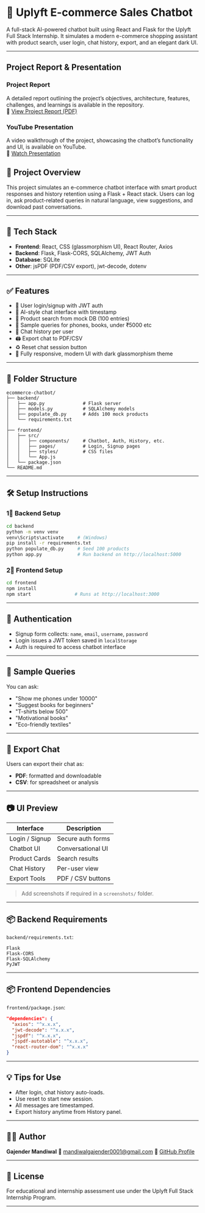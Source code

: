 # 🛒 Uplyft E-commerce Sales Chatbot

A full-stack AI-powered chatbot built using React and Flask for the Uplyft Full Stack Internship. It simulates a modern e-commerce shopping assistant with product search, user login, chat history, export, and an elegant dark UI.

---

## Project Report & Presentation

### Project Report
A detailed report outlining the project’s objectives, architecture, features, challenges, and learnings is available in the repository.  
🔗 [View Project Report (PDF)](https://drive.google.com/file/d/1UythfdJz0b0TJ6TqL_sUdy6xb44iqoVP/view?usp=sharing)

### YouTube Presentation
A video walkthrough of the project, showcasing the chatbot’s functionality and UI, is available on YouTube.  
🔗 [Watch Presentation](https://youtu.be/ed_i5urW9bs)

## 🚀 Project Overview

This project simulates an e-commerce chatbot interface with smart product responses and history retention using a Flask + React stack. Users can log in, ask product-related queries in natural language, view suggestions, and download past conversations.

---

## 🔧 Tech Stack

* **Frontend**: React, CSS (glassmorphism UI), React Router, Axios
* **Backend**: Flask, Flask-CORS, SQLAlchemy, JWT Auth
* **Database**: SQLite
* **Other**: jsPDF (PDF/CSV export), jwt-decode, dotenv

---

## ✅ Features

* 🔐 User login/signup with JWT auth
* 💬 AI-style chat interface with timestamp
* 🍭 Product search from mock DB (100 entries)
* 🧠 Sample queries for phones, books, under ₹5000 etc
* 📁 Chat history per user
* 🖨 Export chat to PDF/CSV
* ♻ Reset chat session button
* 📱 Fully responsive, modern UI with dark glassmorphism theme

---

## 📁 Folder Structure

```
ecommerce-chatbot/
├── backend/
│   ├── app.py              # Flask server
│   ├── models.py           # SQLAlchemy models
│   ├── populate_db.py      # Adds 100 mock products
│   └── requirements.txt
│
├── frontend/
│   ├── src/
│   │   ├── components/     # Chatbot, Auth, History, etc.
│   │   ├── pages/          # Login, Signup pages
│   │   ├── styles/         # CSS files
│   │   └── App.js
│   └── package.json
└── README.md
```

---

## 🛠 Setup Instructions

### 1⃣ Backend Setup

```bash
cd backend
python -m venv venv
venv\Scripts\activate     # (Windows)
pip install -r requirements.txt
python populate_db.py     # Seed 100 products
python app.py             # Run backend on http://localhost:5000
```

### 2⃣ Frontend Setup

```bash
cd frontend
npm install
npm start                # Runs at http://localhost:3000
```

---

## 🔐 Authentication

* Signup form collects: `name`, `email`, `username`, `password`
* Login issues a JWT token saved in `localStorage`
* Auth is required to access chatbot interface

---

## 💬 Sample Queries

You can ask:

* "Show me phones under 10000"
* "Suggest books for beginners"
* "T-shirts below 500"
* "Motivational books"
* "Eco-friendly textiles"

---

## 📜 Export Chat

Users can export their chat as:

* **PDF**: formatted and downloadable
* **CSV**: for spreadsheet or analysis

---

## 📷 UI Preview

| Interface      | Description       |
| -------------- | ----------------- |
| Login / Signup | Secure auth forms |
| Chatbot UI     | Conversational UI |
| Product Cards  | Search results    |
| Chat History   | Per-user view     |
| Export Tools   | PDF / CSV buttons |

> Add screenshots if required in a `screenshots/` folder.

---

## 📦 Backend Requirements

`backend/requirements.txt`:

```
Flask
Flask-CORS
Flask-SQLAlchemy
PyJWT
```

---

## 📦 Frontend Dependencies

`frontend/package.json`:

```json
"dependencies": {
  "axios": "^x.x.x",
  "jwt-decode": "^x.x.x",
  "jspdf": "^x.x.x",
  "jspdf-autotable": "^x.x.x",
  "react-router-dom": "^x.x.x"
}
```

---

## 💡 Tips for Use

* After login, chat history auto-loads.
* Use reset to start new session.
* All messages are timestamped.
* Export history anytime from History panel.

---

## 👨‍💼 Author

**Gajender Mandiwal**
📧 [mandiwalgajender0001@gmail.com](mailto:mandiwalgajender0001@gmail.com)
🔗 [GitHub Profile](https://github.com/gajender09)

---

## 📃 License

For educational and internship assessment use under the Uplyft Full Stack Internship Program.

---
